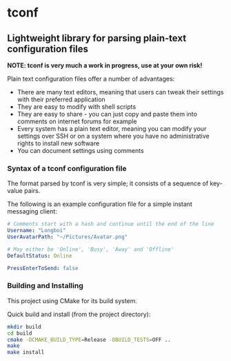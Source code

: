# tconf
## Lightweight library for parsing plain-text configuration files

**NOTE: tconf is very much a work in progress, use at your own risk!**

Plain text configuration files offer a number of advantages:
* There are many text editors, meaning that users can tweak their settings with their preferred application
* They are easy to modify with shell scripts
* They are easy to share - you can just copy and paste them into comments on internet forums for example
* Every system has a plain text editor, meaning you can modify your settings over SSH or on a system where you have no administrative rights to install new software
* You can document settings using comments

### Syntax of a tconf configuration file

The format parsed by tconf is very simple; it consists of a sequence of key-value pairs.

The following is an example configuration file for a simple instant messaging client:

```yaml
# Comments start with a hash and continue until the end of the line
Username: "Longboi"
UserAvatarPath: "~/Pictures/Avatar.png"

# May either be 'Online', 'Busy', 'Away' and 'Offline'
DefaultStatus: Online

PressEnterToSend: false
```

### Building and Installing

This project using CMake for its build system.

Quick build and install (from the project directory):
```sh
mkdir build
cd build
cmake -DCMAKE_BUILD_TYPE=Release -DBUILD_TESTS=OFF ..
make
make install
```
